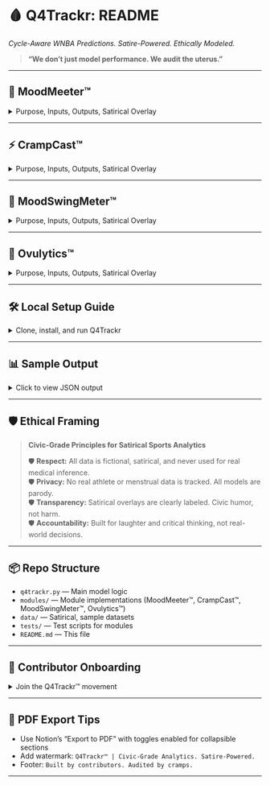 # 🩸 **Q4Trackr: README**
_Cycle-Aware WNBA Predictions. Satire-Powered. Ethically Modeled._

> **“We don’t just model performance. We audit the uterus.”**

---

## 🧠 **MoodMeeter™**
<details>
<summary>Purpose, Inputs, Outputs, Satirical Overlay</summary>

**Purpose:**  
Track and predict WNBA athlete mood swings in Q4 for maximum entertainment and minimal real-world impact.

**Inputs:**
- Post-game interviews
- Social media sentiment
- Coach eye-roll frequency
- Period tracking app logs

**Outputs:**
- Mood index per player (0-10)
- Team mood volatility score

**Satirical Overlay:**
| Score/Risk/Form | Emoji | Tooltip |
|---|---|---|
| High | 😡 | "Ref threw shade. Mood at DEFCON 2." |
| Medium | 😐 | "Bench vibes stable. Snacks required." |
| Low | 😴 | "Zen mode. Maybe too chill for Q4." |

</details>

---

## ⚡ **CrampCast™**
<details>
<summary>Purpose, Inputs, Outputs, Satirical Overlay</summary>

**Purpose:**  
Forecast cramp severity and game disruption risk using advanced uterus analytics.

**Inputs:**
- Bench heating pad usage
- Hydration logs
- Tweet frequency about pain
- Ref timeout patterns

**Outputs:**
- Cramp severity index (1-5)
- Predicted game interruptions

**Satirical Overlay:**
| Score/Risk/Form | Emoji | Tooltip |
|---|---|---|
| Severe | 🦵 | "Bench exodus imminent." |
| Moderate | 🤸 | "Cramp risk: high. Stretch protocol activated." |
| Mild | 🛋️ | "All clear. No uterus unrest detected." |

</details>

---

## 🔄 **MoodSwingMeter™**
<details>
<summary>Purpose, Inputs, Outputs, Satirical Overlay</summary>

**Purpose:**  
Quantify and visualize mood instability trends across WNBA teams for civic humor.

**Inputs:**
- Game stress events
- Locker room playlist changes
- Instagram story count
- Calendar moon phases

**Outputs:**
- Team mood swing graph
- Player volatility ranking

**Satirical Overlay:**
| Score/Risk/Form | Emoji | Tooltip |
|---|---|---|
| Turbulent | 🎢 | "Emotional rollercoaster. Hold on tight!" |
| Balanced | 🧘 | "Team zen achieved. Namaste in Q4." |
| Chaotic | 🤹 | "Multi-mood juggling detected." |

</details>

---

## 🥚 **Ovulytics™**
<details>
<summary>Purpose, Inputs, Outputs, Satirical Overlay</summary>

**Purpose:**  
Model ovulation cycles for tongue-in-cheek WNBA game predictions. All science, zero shame.

**Inputs:**
- Cycle app data
- Pre-game snack choices
- Astrological sign
- ESPN injury reports

**Outputs:**
- Ovulation phase predictions
- Impact forecast on Q4 stats

**Satirical Overlay:**
| Score/Risk/Form | Emoji | Tooltip |
|---|---|---|
| Peak | 🥚 | "Egg-cellent form. Expect clutch plays." |
| Luteal | 🌒 | "Energy dip. Unexplained snack surge." |
| Follicular | 🍃 | "Fresh legs. Watch for hustle stats." |

</details>

---

## 🛠️ **Local Setup Guide**
<details>
<summary>Clone, install, and run Q4Trackr</summary>

```bash
# Clone the repo
$ git clone https://github.com/repo-ranger21/cycle-aware-wnba.git
$ cd cycle-aware-wnba

# Install dependencies
$ poetry install

# Run the model
$ poetry run python q4trackr.py
```
</details>

---

## 📊 **Sample Output**
<details>
<summary>Click to view JSON output</summary>

```json
{
  "player": "Skylar Diggins-Smith",
  "mood_index": 8.2,
  "cramp_severity": 2,
  "mood_swing": "Turbulent",
  "ovulation_phase": "Follicular",
  "q4_prediction": "Clutch performance likely. Snacks advised."
}
```
</details>

---

## 🛡️ **Ethical Framing**
> **Civic-Grade Principles for Satirical Sports Analytics**
> 
> 🛡️ **Respect:** All data is fictional, satirical, and never used for real medical inference.  
> 🛡️ **Privacy:** No real athlete or menstrual data is tracked. All models are parody.  
> 🛡️ **Transparency:** Satirical overlays are clearly labeled. Civic humor, not harm.  
> 🛡️ **Accountability:** Built for laughter and critical thinking, not real-world decisions.

---

## 📦 **Repo Structure**
- `q4trackr.py` — Main model logic
- `modules/` — Module implementations (MoodMeeter™, CrampCast™, MoodSwingMeter™, Ovulytics™)
- `data/` — Satirical, sample datasets
- `tests/` — Test scripts for modules
- `README.md` — This file

---

## 🤝 **Contributor Onboarding**
<details>
<summary>Join the Q4Trackr™ movement</summary>

- 🧑‍💻 **Code Jester:** Build, refactor, and mock modules.
- 📊 **Data Prankster:** Generate satirical sample data.
- 📝 **Ethics Auditor:** Review civic-grade framing and overlays.
- 🃏 **Satire Sprinter:** Ideate new modules and emoji overlays.

**How to join:**
1. Fork the repo
2. Submit a PR with your role emoji in the title
3. Add yourself to CONTRIBUTORS.md
4. Audit your cramps (optional, but encouraged)

</details>

---

## 📝 **PDF Export Tips**
- Use Notion’s “Export to PDF” with toggles enabled for collapsible sections
- Add watermark: `Q4Trackr™ | Civic-Grade Analytics. Satire-Powered.`
- Footer: `Built by contributors. Audited by cramps.`

---

<!-- Built by contributors. Audited by cramps. -->